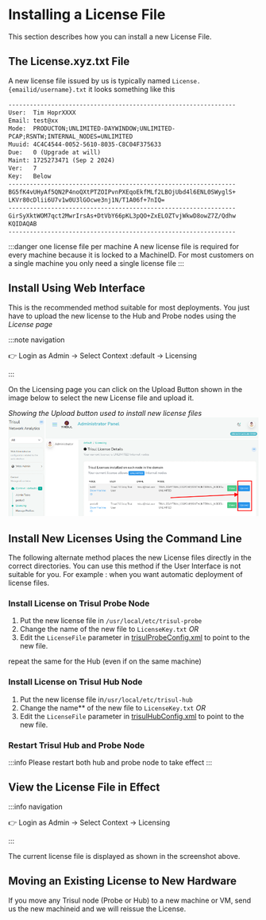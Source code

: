 # Installing a License File

This section describes how you can install a new License File.


## The License.xyz.txt File

A new license file issued by us is typically named `License.{emailid/username}.txt` it looks something like this


```
----------------------------------------------------------------
User:  Tim HoprXXXX
Email: test@xx
Mode:  PRODUCTON;UNLIMITED-DAYWINDOW;UNLIMITED-PCAP;RSNTW;INTERNAL_NODES=UNLIMITED
Muuid: 4C4C4544-0052-5610-8035-C8C04F375633
Due:   0 (Upgrade at will)
Maint: 1725273471 (Sep 2 2024)
Ver:   7
Key:   Below
----------------------------------------------------------------
BG5fK4vUHyAf5QN2P4noQXtPTZOIPvnPXEqoEkfMLf2LBOjUbd4l6ENL0SWyglS+
LKVr80cDlii6U7v1w0U3lGOcwe3nj1N/T1A06f+7nIQ=
----------------------------------------------------------------
GirSyXktWOM7qct2MwrIrsAs+DtVbY66pKL3pQO+ZxELOZTvjWkwD8owZ7Z/Qdhw
KQIDAQAB
----------------------------------------------------------------
```

:::danger one license file per machine
A new license file is required for every machine because it is locked to a MachineID. For most customers on a single machine you only need a single license file
:::


## Install Using Web Interface

This is the recommended method suitable for most deployments. You just have to upload the new license to the Hub and Probe nodes using the *License page*

:::note navigation

:point_right: Login as Admin → Select Context :default → Licensing

:::

On the Licensing page you can click on the Upload Button shown in the image below to select the new License file and upload it.

*Showing the Upload button used to install new license files*  
![](images/license_upload.png)


## Install New Licenses Using the Command Line

The following alternate method places the new License files directly in the correct directories. You can use this method if the User Interface is not suitable for you. For example : when you want automatic deployment of license files.

### Install License on Trisul Probe Node

1. Put the new license file in `/usr/local/etc/trisul-probe` 
1. Change the name  of the new file to `LicenseKey.txt`  *OR*
2. Edit the `LicenseFile` parameter in [trisulProbeConfig.xml](/docs/ref/trisulconfig#app ) to point to the new file. 


repeat the same for the Hub (even if on the same machine)

### Install License on Trisul Hub Node

1. Put the new license file in`/usr/local/etc/trisul-hub`
1. Change the name** of the new file to `LicenseKey.txt` *OR*
2. Edit the `LicenseFile` parameter in [trisulHubConfig.xml](/docs/ref/trisulconfig#app ) to point to the new file. 

### Restart Trisul Hub and Probe Node

:::info
Please restart both hub and probe node to take effect
:::



## View the License File in Effect

:::info navigation

:point_right: Login as Admin → Select Context → Licensing

:::

The current license file is displayed as shown in the screenshot above.

## Moving an Existing License to New Hardware

If you move any Trisul node (Probe or Hub) to a new machine or VM, send us the new machineid and we will reissue the License.

